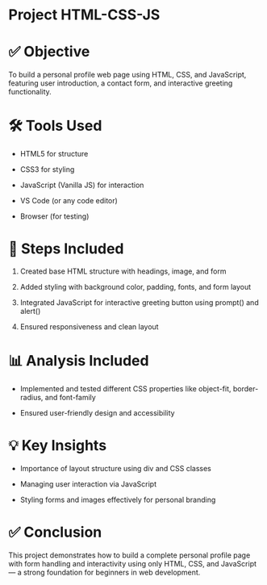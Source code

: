 # Project HTML-CSS-JS

# ✅ Objective
To build a personal profile web page using HTML, CSS, and JavaScript, featuring user introduction, a contact form, and interactive greeting functionality.

# 🛠️ Tools Used
- HTML5 for structure

- CSS3 for styling

- JavaScript (Vanilla JS) for interaction

- VS Code (or any code editor)

- Browser (for testing)

# 🔄 Steps Included
1. Created base HTML structure with headings, image, and form

2. Added styling with background color, padding, fonts, and form layout

3. Integrated JavaScript for interactive greeting button using prompt() and alert()

4. Ensured responsiveness and clean layout

# 📊 Analysis Included
- Implemented and tested different CSS properties like object-fit, border-radius, and font-family

- Ensured user-friendly design and accessibility

# 💡 Key Insights
- Importance of layout structure using div and CSS classes

- Managing user interaction via JavaScript

- Styling forms and images effectively for personal branding

# ✅ Conclusion
This project demonstrates how to build a complete personal profile page with form handling and interactivity using only HTML, CSS, and JavaScript — a strong foundation for beginners in web development.

